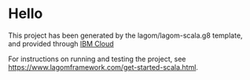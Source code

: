 # Hello

This project has been generated by the lagom/lagom-scala.g8 template, and provided through [IBM Cloud](https://console.bluemix.net/developer/appservice/dashboard) 

For instructions on running and testing the project, see https://www.lagomframework.com/get-started-scala.html.

